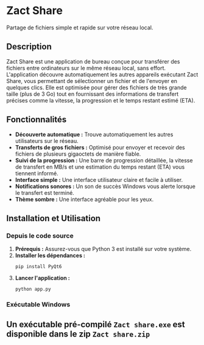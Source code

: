 # Zact Share

Partage de fichiers simple et rapide sur votre réseau local.

## Description

Zact Share est une application de bureau conçue pour transférer des fichiers entre ordinateurs sur le même réseau local, sans effort. L'application découvre automatiquement les autres appareils exécutant Zact Share, vous permettant de sélectionner un fichier et de l'envoyer en quelques clics. Elle est optimisée pour gérer des fichiers de très grande taille (plus de 3 Go) tout en fournissant des informations de transfert précises comme la vitesse, la progression et le temps restant estimé (ETA).

## Fonctionnalités

*   **Découverte automatique :** Trouve automatiquement les autres utilisateurs sur le réseau.
*   **Transferts de gros fichiers :** Optimisé pour envoyer et recevoir des fichiers de plusieurs gigaoctets de manière fiable.
*   **Suivi de la progression :** Une barre de progression détaillée, la vitesse de transfert en MB/s et une estimation du temps restant (ETA) vous tiennent informé.
*   **Interface simple :** Une interface utilisateur claire et facile à utiliser.
*   **Notifications sonores :** Un son de succès Windows vous alerte lorsque le transfert est terminé.
*   **Thème sombre :** Une interface agréable pour les yeux.

## Installation et Utilisation

### Depuis le code source

1.  **Prérequis :** Assurez-vous que Python 3 est installé sur votre système.
2.  **Installer les dépendances :**
    ```shell
    pip install PyQt6
    ```
3.  **Lancer l'application :**
    ```shell
    python app.py
    ```

### Exécutable Windows

Un exécutable pré-compilé `Zact share.exe` est disponible dans le zip `Zact share.zip`
---

